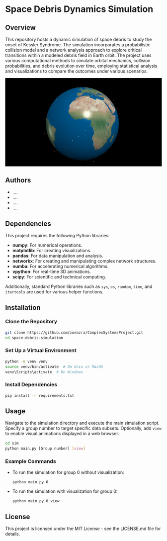 # Space Debris Dynamics Simulation

## Overview
This repository hosts a dynamic simulation of space debris to study the onset of Kessler Syndrome. The simulation incorporates a probabilistic collision model and a network analysis approach to explore critical transitions within a modeled debris field in Earth orbit. The project uses various computational methods to simulate orbital mechanics, collision probabilities, and debris evolution over time, employing statistical analysis and visualizations to compare the outcomes under various scenarios.

![Kessler Syndrome Simulation](Kessler.gif)


## Authors
- ....
- ....
- ....
- ....

## Dependencies
This project requires the following Python libraries:
- **numpy**: For numerical operations.
- **matplotlib**: For creating visualizations.
- **pandas**: For data manipulation and analysis.
- **networkx**: For creating and manipulating complex network structures.
- **numba**: For accelerating numerical algorithms.
- **vpython**: For real-time 3D animations.
- **scipy**: For scientific and technical computing.

Additionally, standard Python libraries such as `sys`, `os`, `random`, `time`, and `itertools` are used for various helper functions.

## Installation

### Clone the Repository
```bash
git clone https://github.com/zoeazra/ComplexSystemsProject.git
cd space-debris-simulation
```

### Set Up a Virtual Environment
```bash
python -m venv venv
source venv/bin/activate  # On Unix or MacOS
venv\Scripts\activate  # On Windows
```

### Install Dependencies
```bash
pip install -r requirements.txt
```

## Usage

Navigate to the simulation directory and execute the main simulation script. Specify a group number to target specific data subsets. Optionally, add `view` to enable visual animations displayed in a web browser.

```bash
cd sim
python main.py [Group number] [view]
```

### Example Commands
- To run the simulation for group 0 without visualization:
  ```bash
  python main.py 0
  ```

- To run the simulation with visualization for group 0:
  ```bash
  python main.py 0 view
  ```

## License
This project is licensed under the MIT License - see the LICENSE.md file for details.


